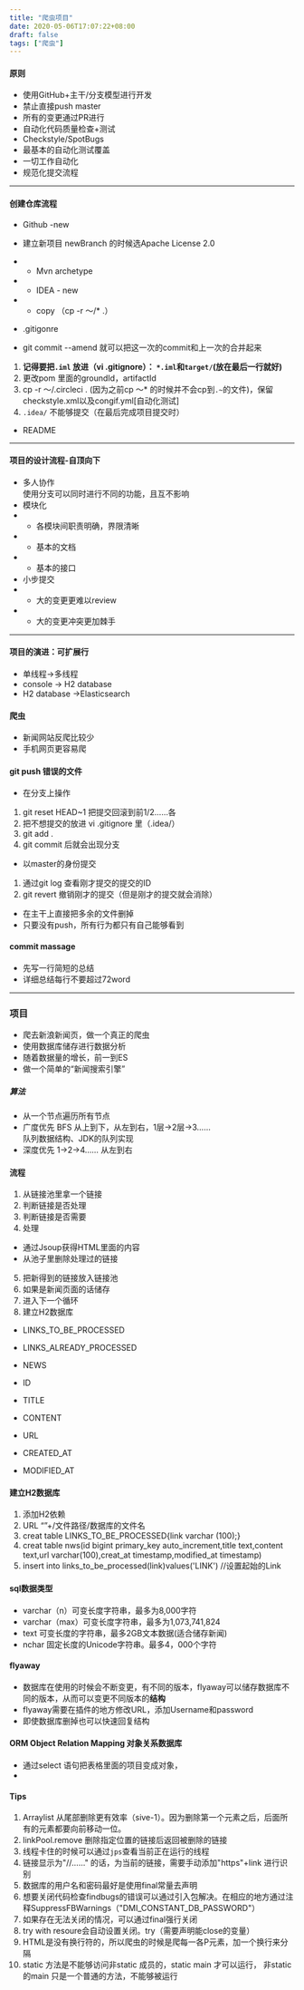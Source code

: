 ```yaml
---
title: "爬虫项目"
date: 2020-05-06T17:07:22+08:00
draft: false
tags: ["爬虫"]
---
```


#### 原则
- 使用GitHub+主干/分支模型进行开发
- 禁止直接push master
- 所有的变更通过PR进行
- 自动化代码质量检查+测试
- Checkstyle/SpotBugs
- 最基本的自动化测试覆盖
- 一切工作自动化
- 规范化提交流程
--- 
#### 创建仓库流程
- Github -new
- 建立新项目
newBranch 的时候选Apache License 2.0

- - Mvn archetype
- - IDEA - new

- - copy （cp -r ～/* .）  
- .gitigonre
- git commit --amend 就可以把这一次的commit和上一次的合并起来 

 1.  **记得要把`.iml` 放进（vi .gitignore）： `*.iml`和`target/`(放在最后一行就好)** 
 2.  更改pom 里面的groundId，artifactId
 3.  cp -r ～/.circleci . (因为之前cp ～* 的时候并不会cp到`.~`的文件)，保留checkstyle.xml以及congif.yml[自动化测试]
 4.  `.idea/` 不能够提交（在最后完成项目提交时）
 - README

---

#### 项目的设计流程-自顶向下
- 多人协作  
 使用分支可以同时进行不同的功能，且互不影响
- 模块化
- - 各模块间职责明确，界限清晰
- - 基本的文档
- - 基本的接口
- 小步提交
- - 大的变更更难以review
- - 大的变更冲突更加棘手
---

#### 项目的演进：可扩展行
- 单线程->多线程
- console -> H2 database
- H2 database ->Elasticsearch

#### 爬虫
- 新闻网站反爬比较少
- 手机网页更容易爬

#### git push 错误的文件
- 在分支上操作
1. git reset HEAD~1  把提交回滚到前1/2……各
2. 把不想提交的放进 vi .gitignore 里（.idea/）
3. git add .
4. git commit 后就会出现分支
- 以master的身份提交
1. 通过git log 查看刚才提交的提交的ID
2. git revert 撤销刚才的提交（但是刚才的提交就会消除）
- 在主干上直接把多余的文件删掉
- 只要没有push，所有行为都只有自己能够看到

#### commit massage
- 先写一行简短的总结
- 详细总结每行不要超过72word

---

### 项目
- 爬去新浪新闻页，做一个真正的爬虫
- 使用数据库储存进行数据分析
- 随着数据量的增长，前一到ES
- 做一个简单的“新闻搜索引擎”
##### 算法
- 从一个节点遍历所有节点
- 广度优先 BFS 从上到下，从左到右，1层->2层->3……  
队列数据结构、JDK的队列实现
- 深度优先 1->2->4…… 从左到右
#### 流程
1. 从链接池里拿一个链接
2. 判断链接是否处理
3. 判断链接是否需要
4. 处理
- 通过Jsoup获得HTML里面的内容
- 从池子里删除处理过的链接
5. 把新得到的链接放入链接池
6. 如果是新闻页面的话储存
7. 进入下一个循环
8. 建立H2数据库
- LINKS_TO_BE_PROCESSED
- LINKS_ALREADY_PROCESSED


- NEWS
- ID
- TITLE
- CONTENT
- URL
- CREATED_AT
- MODIFIED_AT

#### 建立H2数据库
1. 添加H2依赖
2. URL “”+/文件路径/数据库的文件名
3. creat table LINKS_TO_BE_PROCESSED{link varchar (100);} 
4. creat table nws(id bigint primary_key auto_increment,title text,content text,url varchar(100),creat_at timestamp,modified_at timestamp)
5. insert into links_to_be_processed(link)values('LINK') //设置起始的Link
#### sql数据类型
- varchar（n）可变长度字符串，最多为8,000字符
- varchar（max）可变长度字符串，最多为1,073,741,824
- text 可变长度的字符串，最多2GB文本数据(适合储存新闻)
- nchar 固定长度的Unicode字符串。最多4，000个字符

#### flyaway
- 数据库在使用的时候会不断变更，有不同的版本，flyaway可以储存数据库不同的版本，从而可以变更不同版本的**结构**
- flyaway需要在插件的地方修改URL，添加Username和password
- 即使数据库删掉也可以快速回复结构


#### ORM Object Relation Mapping 对象关系数据库
- 通过select 语句把表格里面的项目变成对象，
- 
#### Tips
1. Arraylist 从尾部删除更有效率（sive-1）。因为删除第一个元素之后，后面所有的元素都要向前移动一位。
2. linkPool.remove 删除指定位置的链接后返回被删除的链接
3. 线程卡住的时候可以通过`jps`查看当前正在运行的线程
4. 链接显示为"//……" 的话，为当前的链接，需要手动添加"https"+link 进行识别
5. 数据库的用户名和密码最好是使用final常量去声明
6. 想要关闭代码检查findbugs的错误可以通过引入包解决。在相应的地方通过注释SuppressFBWarnings（"DMI_CONSTANT_DB_PASSWORD"）
7. 如果存在无法关闭的情况，可以通过final强行关闭
8. try with resoure会自动设置关闭。try（需要声明能close的变量）
9. HTML是没有换行符的，所以爬虫的时候是爬每一各P元素，加一个换行来分隔
10. static 方法是不能够访问非static 成员的，static main 才可以运行， 非static 的main 只是一个普通的方法，不能够被运行